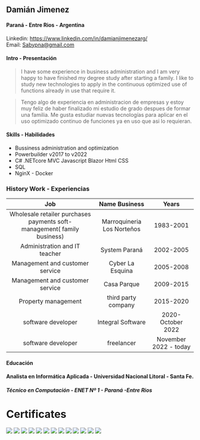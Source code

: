## Damián Jimenez
#### Paraná - Entre Rios - Argentina
Linkedin: https://www.linkedin.com/in/damianjimenezarg/  
Email: Sabypna@gmail.com
 #### Intro - Presentación
> I have some experience in business administration and I am very happy to have finished my degree study after starting a family. I like to study new technologies to apply in the continuous optimized use of functions already in use that require it.

>Tengo algo de experiencia en administracion de empresas y estoy muy feliz de haber finalizado mi estudio de grado despues de formar una familia. Me gusta estudiar nuevas tecnologías para aplicar en el uso optimizado continuo de funciones ya en uso que asi lo requieran.

#### Skills - Habilidades

* Bussiness administration and optimization
* Powerbuilder v2017 to v2022 
* C# .NETcore MVC  Javascript Blazor Html CSS
* SQL 
* NginX - Docker 



### History Work - Experiencias

|Job| Name Business | Years |
|:---:|:---:|:----:|
|Wholesale retailer purchases payments soft-management( family business) |Marroquineria Los Norteños|1983-2001|
|Administration and IT teacher |System Paraná |2002-2005|
|Management and customer service |Cyber La Esquina|2005-2008|
|Management and customer service|Casa Parque |2009-2015|
|Property management | third party company |2015-2020|
|software developer  | Integral Software |2020- October 2022 |
|software developer  | freelancer |November 2022 - today |
#### Educación

#### Analista en Informática Aplicada - Universidad Nacional Litoral - Santa Fe.

##### Técnico en Computación - ENET Nº 1 - Paraná -Entre Rios

# Certificates

![](./files/titulo.png)
![](./files/SnomedCT.png)
![](./files/DoraSistemas.png)
![](./files/dotNet.png)
![](./files/EFyLinq.png)
![](./files/Javascript.png)
![](./files/MVC.png)
![](./files/webapic.png)
![](./files/r.jpg)
![](./files/SvelteJS.png)
![](./files/sql.png)
![](./files/html_css.png)
![](./files/Diplo%20Ind40.png)


